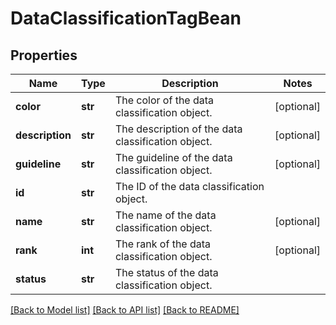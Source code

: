# DataClassificationTagBean

## Properties
Name | Type | Description | Notes
------------ | ------------- | ------------- | -------------
**color** | **str** | The color of the data classification object. | [optional] 
**description** | **str** | The description of the data classification object. | [optional] 
**guideline** | **str** | The guideline of the data classification object. | [optional] 
**id** | **str** | The ID of the data classification object. | 
**name** | **str** | The name of the data classification object. | [optional] 
**rank** | **int** | The rank of the data classification object. | [optional] 
**status** | **str** | The status of the data classification object. | 

[[Back to Model list]](../README.md#documentation-for-models) [[Back to API list]](../README.md#documentation-for-api-endpoints) [[Back to README]](../README.md)

